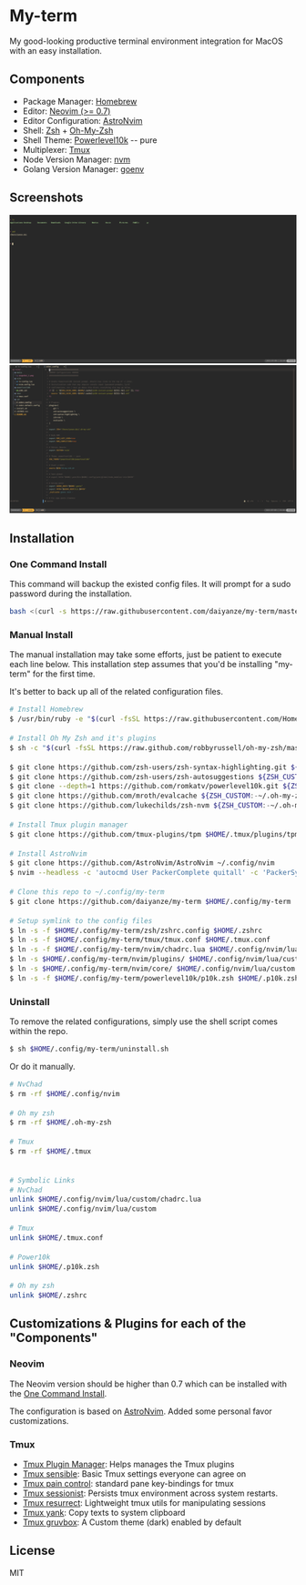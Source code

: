 # My-term

My good-looking productive terminal environment integration for MacOS with an easy installation.

## Components

- Package Manager: [Homebrew](https://brew.sh)
- Editor: [Neovim (>= 0.7)](https://neovim.io)
- Editor Configuration: [AstroNvim](https://github.com/AstroNvim/AstroNvim)
- Shell: [Zsh](https://www.zsh.org) + [Oh-My-Zsh](https://ohmyz.sh)
- Shell Theme: [Powerlevel10k](https://github.com/romkatv/powerlevel10k) -- pure
- Multiplexer: [Tmux](https://github.com/tmux/tmux)
- Node Version Manager: [nvm](https://github.com/nvm-sh/nvm)
- Golang Version Manager: [goenv](https://github.com/syndbg/goenv)

## Screenshots

![snapshot](./media/snapshot_1.png)
![snapshot](./media/snapshot_2.png)

## Installation

### One Command Install

This command will backup the existed config files. It will prompt for a sudo password during the installation.

```sh
bash <(curl -s https://raw.githubusercontent.com/daiyanze/my-term/master/install.sh)
```

### Manual Install

The manual installation may take some efforts, just be patient to execute each line below. This installation step assumes that you'd be installing "my-term" for the first time.

It's better to back up all of the related configuration files.

```sh
# Install Homebrew
$ /usr/bin/ruby -e "$(curl -fsSL https://raw.githubusercontent.com/Homebrew/install/master/install)"

# Install Oh My Zsh and it's plugins
$ sh -c "$(curl -fsSL https://raw.github.com/robbyrussell/oh-my-zsh/master/tools/install.sh)"

$ git clone https://github.com/zsh-users/zsh-syntax-highlighting.git ${ZSH_CUSTOM:-~/.oh-my-zsh/custom}/plugins/zsh-syntax-highlighting
$ git clone https://github.com/zsh-users/zsh-autosuggestions ${ZSH_CUSTOM:-~/.oh-my-zsh/custom}/plugins/zsh-autosuggestions
$ git clone --depth=1 https://github.com/romkatv/powerlevel10k.git ${ZSH_CUSTOM:-$HOME/.oh-my-zsh/custom}/themes/powerlevel10k
$ git clone https://github.com/mroth/evalcache ${ZSH_CUSTOM:-~/.oh-my-zsh/custom}/plugins/evalcache
$ git clone https://github.com/lukechilds/zsh-nvm ${ZSH_CUSTOM:-~/.oh-my-zsh/custom}/plugins/zsh-nvm

# Install Tmux plugin manager
$ git clone https://github.com/tmux-plugins/tpm $HOME/.tmux/plugins/tpm

# Install AstroNvim
$ git clone https://github.com/AstroNvim/AstroNvim ~/.config/nvim
$ nvim --headless -c 'autocmd User PackerComplete quitall' -c 'PackerSync'

# Clone this repo to ~/.config/my-term
$ git clone https://github.com/daiyanze/my-term $HOME/.config/my-term

# Setup symlink to the config files
$ ln -s -f $HOME/.config/my-term/zsh/zshrc.config $HOME/.zshrc
$ ln -s -f $HOME/.config/my-term/tmux/tmux.conf $HOME/.tmux.conf
$ ln -s -f $HOME/.config/my-term/nvim/chadrc.lua $HOME/.config/nvim/lua/custom/chadrc.lua
$ ln -s $HOME/.config/my-term/nvim/plugins/ $HOME/.config/nvim/lua/custom
$ ln -s $HOME/.config/my-term/nvim/core/ $HOME/.config/nvim/lua/custom
$ ln -s -f $HOME/.config/my-term/powerlevel10k/p10k.zsh $HOME/.p10k.zsh
```

### Uninstall

To remove the related configurations, simply use the shell script comes within the repo.

```sh
$ sh $HOME/.config/my-term/uninstall.sh
```

Or do it manually.

```sh
# NvChad
$ rm -rf $HOME/.config/nvim

# Oh my zsh
$ rm -rf $HOME/.oh-my-zsh

# Tmux
$ rm -rf $HOME/.tmux


# Symbolic Links
# NvChad
unlink $HOME/.config/nvim/lua/custom/chadrc.lua
unlink $HOME/.config/nvim/lua/custom

# Tmux 
unlink $HOME/.tmux.conf

# Power10k
unlink $HOME/.p10k.zsh

# Oh my zsh
unlink $HOME/.zshrc
```


## Customizations & Plugins for each of the "Components"

### Neovim

The Neovim version should be higher than 0.7 which can be installed with the [One Command Install](/#one-command-install).

The configuration is based on [AstroNvim](https://github.com/AstroNvim/AstroNvim). Added some personal favor customizations.

### Tmux

- [Tmux Plugin Manager](https://github.com/tmux-plugins/tpm): Helps manages the Tmux plugins
- [Tmux sensible](https://github.com/tmux-plugins/tmux-sensible): Basic Tmux settings everyone can agree on
- [Tmux pain control](https://github.com/tmux-plugins/tmux-pain-control): standard pane key-bindings for tmux
- [Tmux sessionist](https://github.com/tmux-plugins/tmux-sessionist): Persists tmux environment across system restarts.
- [Tmux resurrect](https://github.com/tmux-plugins/tmux-resurrect): Lightweight tmux utils for manipulating sessions
- [Tmux yank](https://github.com/tmux-plugins/tmux-yank): Copy texts to system clipboard
- [Tmux gruvbox](https://github.com/egel/tmux-gruvbox): A Custom theme (dark) enabled by default

## License

MIT
